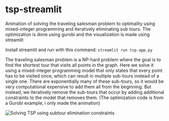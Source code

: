 # tsp-streamlit
Animation of solving the traveling salesman problem to optimality using mixed-integer programming and iteratively eliminating sub tours. The optimization is done using gurobi and the visualization is made using streamlit

Install streamlit and run with this command: `streamlit run tsp-app.py`

The traveling salesman problem is a NP-hard problem where the goal is to find the shortest tour that visits all points in the graph. Here we solve it using a mixed-integer programming model that only states that every point has to be visited once, which can result in multiple sub-tours instead of a single one.  There are exponentially many of these sub-tours, so it would be very computational expensive to add them all from the beginning. But instead, we iteratively remove the sub-tours that occur by adding additional constraints to the model that removes them.
(The optimization code is from a Gurobi example, i only made the animation)


![Solving TSP using subtour elimination constraints](tsp_subtours.gif)
